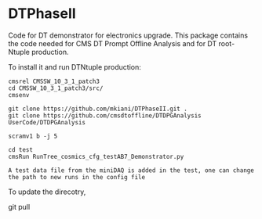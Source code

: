 # DTPhaseII


Code for DT demonstrator for electronics upgrade. This package contains the code needed for CMS DT Prompt Offline Analysis and for DT root-Ntuple production.

To install it and run DTNtuple production:

```
cmsrel CMSSW_10_3_1_patch3
cd CMSSW_10_3_1_patch3/src/
cmsenv

git clone https://github.com/mkiani/DTPhaseII.git .
git clone https://github.com/cmsdtoffline/DTDPGAnalysis UserCode/DTDPGAnalysis

scramv1 b -j 5

cd test
cmsRun RunTree_cosmics_cfg_testAB7_Demonstrator.py

A test data file from the miniDAQ is added in the test, one can change the path to new runs in the config file

```

To update the direcotry, 

git pull 
